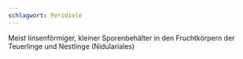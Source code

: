 ```yaml
---
schlagwort: Peridiole
---
```

Meist linsenförmiger, kleiner Sporenbehälter in den Fruchtkörpern der Teuerlinge und Nestlinge (Nidulariales)